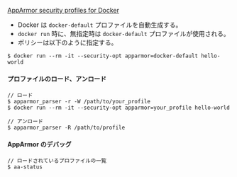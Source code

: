 
[AppArmor security profiles for Docker](https://docs.docker.com/engine/security/apparmor/)

* Docker は `docker-default` プロファイルを自動生成する。
* `docker run` 時に、無指定時は `docker-default` プロファイルが使用される。
* ポリシーは以下のように指定する。
```
$ docker run --rm -it --security-opt apparmor=docker-default hello-world
```

#### プロファイルのロード、アンロード

```
// ロード
$ apparmor_parser -r -W /path/to/your_profile
$ docker run --rm -it --security-opt apparmor=your_profile hello-world

// アンロード
$ apparmor_parser -R /path/to/profile
```

#### AppArmor のデバッグ

```
// ロードされているプロファイルの一覧
$ aa-status
```



